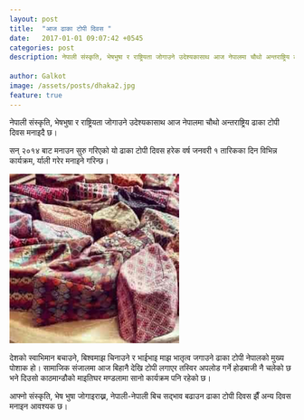 ```yaml
---
layout: post
title:  "आज ढाका टोपी दिवस "
date:   2017-01-01 09:07:42 +0545
categories: post
description: नेपाली संस्कृति, भेषभुषा र राष्ट्रियता जोगाउने उदेश्यकासाथ आज नेपालमा चौथो अन्तराष्ट्रिय ढाका टोपी दिवस मनाइदै छ। ...| Galkot News, Khabar, Information

author: Galkot
image: /assets/posts/dhaka2.jpg
feature: true
---
```

नेपाली संस्कृति, भेषभुषा र राष्ट्रियता जोगाउने उदेश्यकासाथ आज नेपालमा चौथो अन्तराष्ट्रिय ढाका टोपी दिवस मनाइदै छ।

सन् २०१४ बाट मनाउन सुरु गरिएको यो ढाका टोपी दिवस हरेक वर्ष जनवरी १ तारिकका दिन विभिन्न कार्यक्रम, र्याली गरेर मनाइने गरिन्छ।  


<img src="/assets/posts/dhakatopi.jpg">


देशको स्वाभिमान बचाउने,  बिश्वमाझ  चिनाउने  र भाईभाइ माझ भातृत्व जगाउने ढाका टोपी नेपालको मुख्य पोशाक हो।  सामाजिक संजालमा आज बिहानै देखि टोपी लगाएर तस्विर अपलोड गर्ने होडबाजी नै चलेको छ भने दिउसो काठमान्डौको  माइतिघर मण्डलामा सानो कार्यक्रम पनि रहेको छ।

आफ्नो संस्कृति, भेष भुषा जोगाइराख्न, नेपाली-नेपाली बिच सद्भाव बढाउन ढाका टोपी दिवस झैँ अन्य दिवस मनाइन आवश्यक छ।